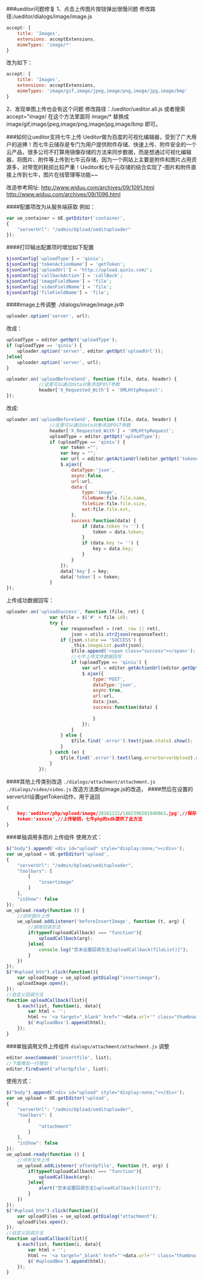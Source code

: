 ###ueditor问题修复
1、点击上传图片按钮弹出很慢问题
修改路径:/ueditor/dialogs/image/image.js
```javascript
accept: {
    title: 'Images',
    extensions: acceptExtensions,
    mimeTypes: 'image/*'
}
```
改为如下：
```javascript
accept: {
    title: 'Images',
    extensions: acceptExtensions,
    mimeTypes: 'image/gif,image/jpeg,image/png,image/jpg,image/bmp'
}
```
2、发现单图上传也会有这个问题
修改路径：/ueditor/ueditor.all.js
或者搜索 accept="image/ 在这个方法里面将 image/* 替换成 image/gif,image/jpeg,image/png,image/jpg,image/bmp 即可。

###如何让ueditor支持七牛上传
Ueditor做为百度的可视化编辑器，受到了广大用户的追捧！而七牛云储存是专门为用户提供附件存储、快速上传、附件安全的一个云产品，很多公司不打算用镜像存储的方法来同步数据，而是想通过可视化编辑器，将图片、附件等上传到七牛云存储，因为一个网站上主要是附件和图片占用资源多，对带宽的耗损比较严重！Ueditor和七牛云存储的结合实现了-图片和附件直接上传到七牛，图片在线管理等功能~~

改造参考网址:
http://www.widuu.com/archives/09/1091.html
http://www.widuu.com/archives/09/1096.html

####配置项改为从服务端获取
例如：
```javascript
var ue_container = UE.getEditor('container', 
{
    "serverUrl": "/admin/Upload/uedituploader"
});
```
####打印输出配置项时增加如下配置
```php
$jsonConfig['uploadType'] = 'qiniu';
$jsonConfig['tokenActionName'] = 'getToken';
$jsonConfig['uploadUrl'] = 'http://upload.qiniu.com/';
$jsonConfig['callbackAction'] = 'callBack';
$jsonConfig['imageFieldName'] = 'file';
$jsonConfig['videoFieldName'] = 'file';
$jsonConfig['fileFieldName'] = 'file';
```
####image上传调整
./dialogs/image/image.js中
```javascript
uploader.option('server', url);
```
改成：
```javascript
uploadType = editor.getOpt('uploadType');
if (uploadType == 'qiniu') {
    uploader.option('server', editor.getOpt('uploadUrl'));
}else{
    uploader.option('server', url);
}
```

```javascript
uploader.on('uploadBeforeSend', function (file, data, header) {
            //这里可以通过data对象添加POST参数
            header['X_Requested_With'] = 'XMLHttpRequest';
});
```
改成:
```javascript
uploader.on('uploadBeforeSend', function (file, data, header) {
                //这里可以通过data对象添加POST参数
                header['X_Requested_With'] = 'XMLHttpRequest';
                uploadType = editor.getOpt('uploadType');
                if (uploadType == 'qiniu') {
                    var token ="";
                    var key = "";
                    var url = editor.getActionUrl(editor.getOpt('tokenActionName'));
                    $.ajax({
                        dataType:'json',
                        async:false,
                        url:url,
                        data:{
                            type:'image',
                            fileName:file.file.name,
                            fileSize:file.file.size,
                            ext:file.file.ext,
                        },
                        success:function(data) {
                            if (data.token != '') {
                                token = data.token;
                            }
                            if (data.key != '') {
                                key = data.key;
                            }
                        }
                    });
                    data['key'] = key;
                    data['token'] = token;
                }
});
```
上传成功数据回写：
```javascript
uploader.on('uploadSuccess', function (file, ret) {
                var $file = $('#' + file.id);
                try {
                    var responseText = (ret._raw || ret),
                        json = utils.str2json(responseText);
                    if (json.state == 'SUCCESS') {
                        _this.imageList.push(json);
                        $file.append('<span class="success"></span>');
                        //七牛上传文件数据回写
                        if (uploadType == 'qiniu') {
                            var url = editor.getActionUrl(editor.getOpt('callbackAction'));
                            $.ajax({
                                type:'POST',
                                dataType:'json',
                                async:true,
                                url:url,
                                data:json,
                                success:function(data) {
                                    
                                }
                            });
                        }
                    } else {
                        $file.find('.error').text(json.state).show();
                    }
                } catch (e) {
                    $file.find('.error').text(lang.errorServerUpload).show();
                }
            });
```

####其他上传类别改造
`./dialogs/attachment/attachment.js` `./dialogs/video/video.js` 改造方法类似image.js的改造，
####然后在设置的serverUrl设置getToken动作，用于返回
```json
{
    key:'ueditor/php/upload/image/20161222/1482398281940863.jpg',//保存到七牛上的图片路径
    token:'xxxxxx',//上传秘钥，七牛php的sdk提供了此方法
}
```


###单独调用多图片上传组件
使用方式：
```javascript
$("body").append('<div id="upload" style="display:none;"></div>');
var ue_upload = UE.getEditor('upload', 
{
    "serverUrl": "/admin/Upload/uedituploader",
    "toolbars": [
        [
            "insertimage"
        ]
    ],
    "isShow": false
});
ue_upload.ready(function () {
    //侦听图片上传
    ue_upload.addListener('beforeInsertImage', function (t, arg) {
        //调用回调方法
        if(typeof(uploadCallback) === "function"){
            uploadCallback(arg);
        }else{
            console.log("您未设置回调方法[uploadCallback(fileList)]");
        }
    })
});
$("#upload_btn").click(function(){
    var uploadImage = ue_upload.getDialog("insertimage");
    uploadImage.open();
});
//自定义回调方法
function uploadCallback(list){
    $.each(list, function(i, data){
        var html = '';
        html += '<a target="_blank" href="'+data.url+'" class="thumbnail" style="widht:200px; float:left;"><img class="carousel-inner img-responsive img-rounded" src="'+data.url+'"></a>'+"\n";
        $('#uploadBox').append(html);
    });
}
```
###单独调用文件上传组件
`dialogs/attachment/attachment.js` 调整
```javascript
editor.execCommand('insertfile', list);
//下面增加一行增加
editor.fireEvent('afterUpfile', list);
```
使用方式：
```javascript
$("body").append('<div id="upload" style="display:none;"></div>');
var ue_upload = UE.getEditor('upload', 
{
    "serverUrl": "/admin/Upload/uedituploader",
    "toolbars": [
        [
            "attachment"
        ]
    ],
    "isShow": false
});
ue_upload.ready(function () {
    //侦听文件上传
    ue_upload.addListener('afterUpfile', function (t, arg) {
        if(typeof(uploadCallback) === "function"){
            uploadCallback(arg);
        }else{
            alert("您未设置回调方法[uploadCallback(list)]");
        }
    })
});
$("#upload_btn").click(function(){
    var uploadFiles = ue_upload.getDialog("attachment");
    uploadFiles.open();
});
//自定义回调方法
function uploadCallback(list){
    $.each(list, function(i, data){
        var html = '';
        html += '<a target="_blank" href="'+data.url+'" class="thumbnail" style="widht:200px; float:left;"><img class="carousel-inner img-responsive img-rounded" src="'+data.url+'"></a>'+"\n";
        $('#uploadBox').append(html);
    });
}
```
